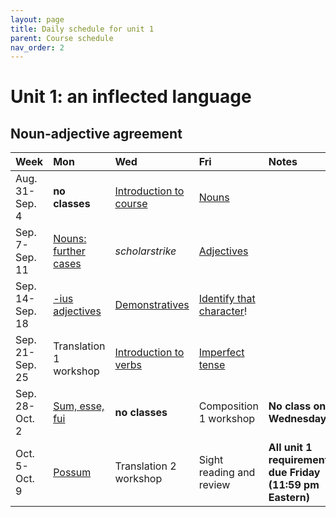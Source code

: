 ```yaml
---
layout: page
title: Daily schedule for unit 1
parent: Course schedule
nav_order: 2
---
```



# Unit 1: an inflected language



## Noun-adjective agreement

| Week | Mon     |  Wed     |  Fri     | Notes |
| :------------- | :------------- |:------------- | :-------------| :-------------|
|Aug. 31-Sep. 4 | **no classes** | [Introduction to course](../../../assignments/intro/)| [Nouns](../../../assignments/nouns/) |      |
|Sep. 7-Sep. 11 | [Nouns: further cases](../../../assignments/nouns2/) | *scholarstrike*| [Adjectives](../../../assignments/adjectives/) |      |
|Sep. 14-Sep. 18 | [-ius adjectives](../../../assignments/adjectives-ius/) | [Demonstratives](../../../assignments/demonstratives/)| [Identify that character](../../../assignments/prosopography/)! |      |
|Sep. 21-Sep. 25 | Translation 1 workshop | [Introduction to verbs](../../../assignments/verbs/)| [Imperfect tense](../../../assignments/imperfect/) |      |
|Sep. 28-Oct. 2 | [Sum, esse, fui](../../../assignments/sum/) | **no classes**| Composition 1 workshop |   **No class on Wednesday**   |
|Oct. 5-Oct. 9 | [Possum](../../../assignments/possum/) | Translation 2 workshop| Sight reading and review |   **All unit 1 requirements due Friday (11:59 pm Eastern)**   |

